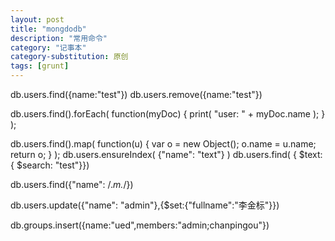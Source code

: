```yaml
---
layout: post
title: "mongdodb"
description: "常用命令"
category: "记事本"
category-substitution: 原创
tags: [grunt]
---
```


db.users.find({name:"test"})
db.users.remove({name:"test"})
<!-- more -->
db.users.find().forEach( function(myDoc) { print( "user: " + myDoc.name ); } );

db.users.find().map( function(u) { var o = new Object(); o.name = u.name; return o; } );
db.users.ensureIndex( {"name": "text"} )
db.users.find( { $text: { $search: "test"}})

db.users.find({"name": /.*m.*/})

db.users.update({"name": "admin"},{$set:{"fullname":"李金标"}})

db.groups.insert({name:"ued",members:"admin;chanpingou"})














